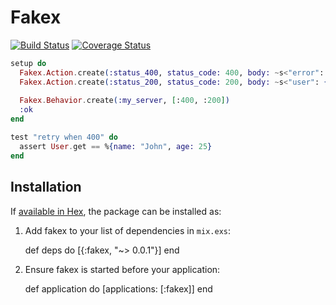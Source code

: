 # Fakex

[![Build Status](https://travis-ci.org/bernardolins/fakex.svg?branch=master)](https://travis-ci.org/bernardolins/fakex)
[![Coverage Status](https://coveralls.io/repos/github/bernardolins/fakex/badge.svg?branch=master)](https://coveralls.io/github/bernardolins/fakex?branch=master)

```elixir
setup do
  Fakex.Action.create(:status_400, status_code: 400, body: ~s<"error": "bad request">)
  Fakex.Action.create(:status_200, status_code: 200, body: ~s<"user": {"name": "John", "age": 25}>)
  
  Fakex.Behavior.create(:my_server, [:400, :200])
  :ok
end

test "retry when 400" do
  assert User.get == %{name: "John", age: 25}
end
```

## Installation

If [available in Hex](https://hex.pm/docs/publish), the package can be installed as:

  1. Add fakex to your list of dependencies in `mix.exs`:

        def deps do
          [{:fakex, "~> 0.0.1"}]
        end

  2. Ensure fakex is started before your application:

        def application do
          [applications: [:fakex]]
        end

